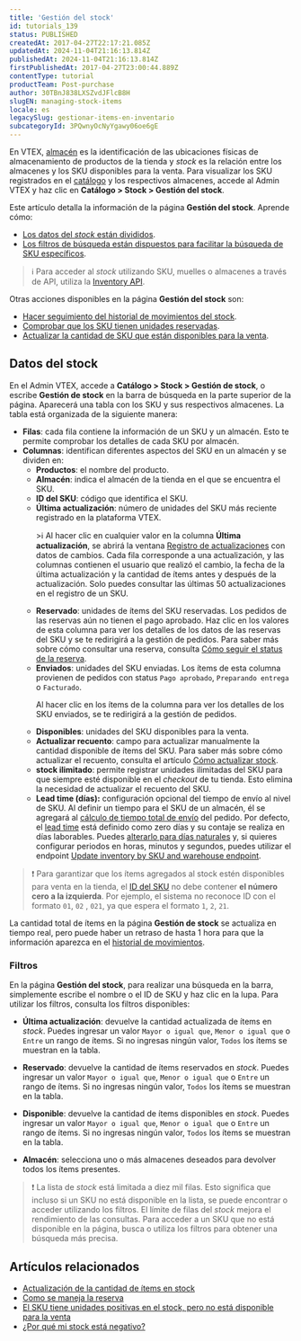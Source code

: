 ```yaml
---
title: 'Gestión del stock'
id: tutorials_139
status: PUBLISHED
createdAt: 2017-04-27T22:17:21.085Z
updatedAt: 2024-11-04T21:16:13.814Z
publishedAt: 2024-11-04T21:16:13.814Z
firstPublishedAt: 2017-04-27T23:00:44.889Z
contentType: tutorial
productTeam: Post-purchase
author: 30TBnJ838LXSZvdJFlcB8H
slugEN: managing-stock-items
locale: es
legacySlug: gestionar-items-en-inventario
subcategoryId: 3PQwnyOcNyYgawy06oe6gE
---
```


En VTEX, [almacén](https://help.vtex.com/es/tutorial/estoque--6oIxvsVDTtGpO7y6zwhGpb) es la identificación de las ubicaciones físicas de almacenamiento de productos de la tienda y _stock_ es la relación entre los almacenes y los SKU disponibles para la venta. Para visualizar los SKU registrados en el [catálogo](https://help.vtex.com/es/tracks/catalogo-101--5AF0XfnjfWeopIFBgs3LIQ/3rA2tTpIoEXdv2nzC27zxR) y los respectivos almacenes, accede al Admin VTEX y haz clic en **Catálogo > Stock > Gestión del stock**.

Este artículo detalla la información de la página **Gestión del stock**. Aprende cómo:

* [Los datos del _stock_ están divididos](#datos-del-stock).
* [Los filtros de búsqueda están dispuestos para facilitar la búsqueda de SKU específicos](#filtros).

>ℹ️ Para acceder al <i>stock</i> utilizando SKU, muelles o almacenes a través de API, utiliza la [ Inventory API](https://developers.vtex.com/docs/api-reference/logistics-api#put-/api/logistics/pvt/inventory/skus/-skuId-/warehouses/-warehouseId-).

Otras acciones disponibles en la página **Gestión del stock** son:

* [Hacer seguimiento del historial de movimientos del stock](https://help.vtex.com/es/tutorial/historial-de-movimientos-del-stock--5AM7xbmMzmKSEQewakamc2).
* [Comprobar que los SKU tienen unidades reservadas](https://help.vtex.com/es/tutorial/como-se-maneja-la-reserva--tutorials_92).
* [Actualizar la cantidad de SKU que están disponibles para la venta](https://help.vtex.com/es/tutorial/actualization-de-la-cantidad-de-items-en-stock--2MDwYV1COA6YuoiY22AyGo). 

## Datos del stock

En el Admin VTEX, accede a **Catálogo > Stock > Gestión de stock**, o escribe **Gestión de stock** en la barra de búsqueda en la parte superior de la página. Aparecerá una tabla con los SKU y sus respectivos almacenes. La tabla está organizada de la siguiente manera:

* **Filas**: cada fila contiene la información de un SKU y un almacén. Esto te permite comprobar los detalles de cada SKU por almacén. 
* **Columnas**: identifican diferentes aspectos del SKU en un almacén y se dividen en:
    * **Productos**: el nombre del producto.
    * **Almacén**: indica el almacén de la tienda en el que se encuentra el SKU.
    * **ID del SKU**: código que identifica el SKU.
    * **Última actualización**: número de unidades del SKU más reciente registrado en la plataforma VTEX.<p>>ℹ️ Al hacer clic en cualquier valor en la columna **Última actualización**, se abrirá la ventana [Registro de actualizaciones](https://help.vtex.com/es/tutorial/historico-de-movimentacoes-do-inventario--5AM7xbmMzmKSEQewakamc2) con datos de cambios. Cada fila corresponde a una actualización, y las columnas contienen el usuario que realizó el cambio, la fecha de la última actualización y la cantidad de ítems antes y después de la actualización. Solo puedes consultar las últimas 50 actualizaciones en el registro de un SKU.</p>
    * **Reservado**: unidades de ítems del SKU reservadas. Los pedidos de las reservas aún no tienen el pago aprobado. 
    Haz clic en los valores de esta columna para ver los detalles de los datos de las reservas del SKU y se te redirigirá a la gestión de pedidos. Para saber más sobre cómo consultar una reserva, consulta [Cómo seguir el status de la reserva](https://help.vtex.com/es/tutorial/how-does-reservation-work--tutorials_92#como-seguir-el-status-de-la-reserva).
    * **Enviados**: unidades del SKU enviadas. Los ítems de esta columna provienen de pedidos con status `Pago aprobado`, `Preparando entrega` o `Facturado`. <p>Al hacer clic en los ítems de la columna para ver los detalles de los SKU enviados, se te redirigirá a la gestión de pedidos.</p>
    * **Disponibles**: unidades del SKU disponibles para la venta.
    * **Actualizar recuento**: campo para actualizar manualmente la cantidad disponible de ítems del SKU. Para saber más sobre cómo actualizar el recuento, consulta el artículo [Cómo actualizar stock](https://help.vtex.com/es/tutorial/como-atualizar-estoque--2MDwYV1COA6YuoiY22AyGo).
    * **stock ilimitado**: permite registrar unidades ilimitadas del SKU para que siempre esté disponible en el _checkout_ de tu tienda. Esto elimina la necesidad de actualizar el recuento del SKU.
    * **Lead time (días):** configuración opcional del tiempo de envío al nivel de SKU. Al definir un tiempo para el SKU de un almacén, él se agregará al [cálculo de tiempo total de envío](https://help.vtex.com/es/tutorial/como-funciona-o-calculo-de-envio--tutorials_116) del pedido. Por defecto, el [lead time](https://help.vtex.com/es/tutorial/lead_time-shipping-time-at-sku-level--16yv5Mkj6bTyWR1hCN2f4B) está definido como zero días y su contaje se realiza en días laborables. Puedes [alterarlo para días naturales](https://help.vtex.com/es/tutorial/lead_time-shipping-time-at-sku-level--16yv5Mkj6bTyWR1hCN2f4B#configurar-el-contaje-del-lead-time-en-dias-naturales-opcional) y, si quieres configurar periodos en horas, minutos y segundos, puedes utilizar el endpoint [Update inventory by SKU and warehouse endpoint](https://developers.vtex.com/docs/api-reference/logistics-api#put-/api/logistics/pvt/inventory/skus/-skuId-/warehouses/-warehouseId-).

>❗ Para garantizar que los ítems agregados al stock estén disponibles para venta en la tienda, el [ID del SKU](url) no debe contener **el número cero a la izquierda**. Por ejemplo, el sistema no reconoce ID con el formato `01`, `02` , `021`, ya que espera el formato `1`, `2`, `21`.

La cantidad total de ítems en la página **Gestión de stock** se actualiza en tiempo real, pero puede haber un retraso de hasta 1 hora para que la información aparezca en el [historial de movimientos](https://help.vtex.com/pt/tutorial/historico-de-movimentacoes-do-inventario--5AM7xbmMzmKSEQewakamc2).

### Filtros

En la página **Gestión del stock**, para realizar una búsqueda en la barra, simplemente escribe el nombre o el ID de SKU y haz clic en <i class="fa-solid fa-magnifying-glass"></i> la lupa. Para utilizar los filtros, consulta los filtros disponibles:

*   **Última actualización**: devuelve la cantidad actualizada de ítems en _stock_. Puedes ingresar un valor `Mayor o igual que`, `Menor o igual que` o `Entre` un rango de ítems. Si no ingresas ningún valor, `Todos` los ítems se muestran en la tabla.

*   **Reservado**: devuelve la cantidad de ítems reservados en _stock_. Puedes ingresar un valor `Mayor o igual que`, `Menor o igual que` o `Entre` un rango de ítems. Si no ingresas ningún valor, `Todos` los ítems se muestran en la tabla.

*   **Disponible**: devuelve la cantidad de ítems disponibles en _stock_. Puedes ingresar un valor `Mayor o igual que`, `Menor o igual que` o `Entre` un rango de ítems. Si no ingresas ningún valor, `Todos` los ítems se muestran en la tabla.

*   **Almacén**: selecciona uno o más almacenes deseados para devolver todos los ítems presentes.

>❗ La lista de <i>stock</i> está limitada a diez mil filas. Esto significa que incluso si un SKU no está disponible en la lista, se puede encontrar o acceder utilizando los filtros. El límite de filas del <i>stock</i> mejora el rendimiento de las consultas. Para acceder a un SKU que no está disponible en la página, busca o utiliza los filtros para obtener una búsqueda más precisa.

## Artículos relacionados

* [Actualización de la cantidad de ítems en stock](https://help.vtex.com/es/tutorial/actualization-de-la-cantidad-de-items-en-stock--2MDwYV1COA6YuoiY22AyGo)
* [Como se maneja la reserva](https://help.vtex.com/es/tutorial/como-se-maneja-la-reserva--tutorials_92)
* [El SKU tiene unidades positivas en el stock, pero no está disponible para la venta](https://help.vtex.com/es/faq/sku-com-unidades-positivas-no-inventario-mas-indisponivel-para-venda--6HIEgJSYM8S05IyWHnIcOn)
* [¿Por qué mi stock está negativo?](https://help.vtex.com/es/faq/por-que-meu-estoque-esta-negativo--frequentlyAskedQuestions_159)
